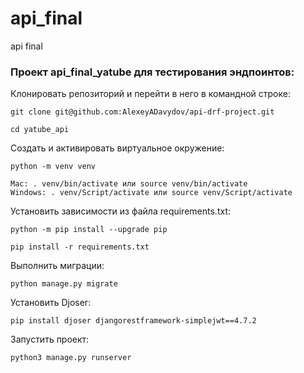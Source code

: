 # api_final
api final



### Проект api_final_yatube для тестирования эндпоинтов:

Клонировать репозиторий и перейти в него в командной строке:

```
git clone git@github.com:AlexeyADavydov/api-drf-project.git
```

```
cd yatube_api
```

Cоздать и активировать виртуальное окружение:

```
python -m venv venv
```

```
Mac: . venv/bin/activate или source venv/bin/activate
Windows: . venv/Script/activate или source venv/Script/activate
```

Установить зависимости из файла requirements.txt:

```
python -m pip install --upgrade pip
```

```
pip install -r requirements.txt
```

Выполнить миграции:

```
python manage.py migrate
```

Установить Djoser:

```
pip install djoser djangorestframework-simplejwt==4.7.2
```

Запустить проект:

```
python3 manage.py runserver
```